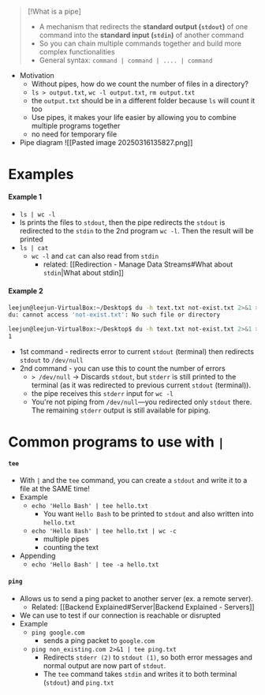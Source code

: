 >[!What is a pipe]
>- A mechanism that redirects the **standard output (`stdout`)** of one command into the **standard input (`stdin`)** of another command
>- So you can chain multiple commands together and build more complex functionalities
>- General syntax: `command | command | .... | command`
- Motivation
	- Without pipes, how do we count the number of files in a directory?
	- `ls > output.txt`, `wc -l output.txt`, `rm output.txt`
	- the `output.txt` should be in a different folder because `ls` will count it too
	- Use pipes, it makes your life easier by allowing you to combine multiple programs together
	- no need for temporary file
- Pipe diagram
	![[Pasted image 20250316135827.png]]
# Examples
#### Example 1
- `ls | wc -l`
- ls prints the files to `stdout`, then the pipe redirects the `stdout` is redirected to the `stdin` to the 2nd program `wc -l`. Then the result will be printed
- `ls | cat`
	- `wc -l`  and `cat` can also read from `stdin`
		- related:  [[Redirection - Manage Data Streams#What about `stdin`|What about stdin]]
#### Example 2
```bash
leejun@leejun-VirtualBox:~/Desktop$ du -h text.txt not-exist.txt 2>&1 >/dev/null
du: cannot access 'not-exist.txt': No such file or directory

leejun@leejun-VirtualBox:~/Desktop$ du -h text.txt not-exist.txt 2>&1 > /dev/null | wc -l
1
```
- 1st command - redirects error to current `stdout` (terminal) then redirects `stdout` to `/dev/null`
- 2nd command - you can use this to count the number of errors
	- `> /dev/null` → Discards `stdout`, but `stderr` is still printed to the terminal (as it was redirected to previous current `stdout` (terminal)).
	- the pipe receives this `stderr` input for `wc -l`
	- You're not piping from `/dev/null`—you redirected only `stdout` there. The remaining `stderr` output is still available for piping.
# Common programs to use with `|`
#### `tee`
- With `|` and the `tee` command, you can create a `stdout` and write it to a file at the SAME time!
- Example
	- `echo 'Hello Bash' | tee hello.txt`
		- You want `Hello Bash` to be printed to `stdout` and also written into `hello.txt`
	- `echo 'Hello Bash' | tee hello.txt | wc -c`
		- multiple pipes
		- counting the text
- Appending
	- `echo 'Hello Bash' | tee -a hello.txt`
#### `ping`
- Allows us to send a ping packet to another server (ex. a remote server).
	- Related: [[Backend Explained#Server|Backend Explained - Servers]]
- We can use to test if our connection is reachable or disrupted
- Example
	- `ping google.com`
		- sends a ping packet to `google.com`
	- `ping non_existing.com 2>&1 | tee ping.txt`
		- Redirects `stderr (2)` to `stdout (1)`, so both error messages and normal output are now part of `stdout`.
		- The `tee` command takes `stdin` and writes it to both terminal (`stdout`) and `ping.txt`



